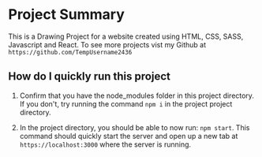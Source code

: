# Project Summary
This is a Drawing Project for a website created using HTML, CSS, SASS, Javascript and React.
To see more projects vist my Github at `https://github.com/TempUsername2436`

## How do I quickly run this project
1. Confirm that you have the node_modules folder in this project directory.
If you don't, try running the command `npm i` in the project project directory.

2. In the project directory, you should be able to now run: `npm start`.
This command should quickly start the server and open up a new tab at `https://localhost:3000` where the server is running.
